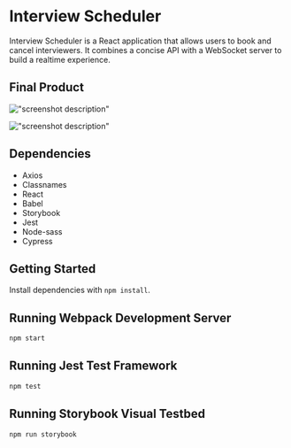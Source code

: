 # Interview Scheduler

Interview Scheduler is a React application that allows users to book and cancel interviewers. It combines a concise API with a WebSocket server to build a realtime experience.

## Final Product

!["screenshot description"](#)

!["screenshot description"](#)

## Dependencies

- Axios
- Classnames
- React
- Babel
- Storybook
- Jest
- Node-sass
- Cypress

## Getting Started

Install dependencies with `npm install`.

## Running Webpack Development Server

```sh
npm start
```

## Running Jest Test Framework

```sh
npm test
```

## Running Storybook Visual Testbed

```sh
npm run storybook
```
